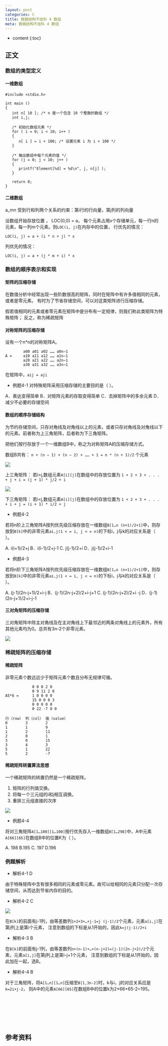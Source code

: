 ```yaml
---
layout: post
categories: C
title: 数据结构不挂科 4 数组
meta: 数据结构不挂科 4 数组
---
```

* content
{:toc}

## 正文

### 数组的类型定义

#### 一维数组

```
#include <stdio.h>
 
int main ()
{
   int n[ 10 ]; /* n 是一个包含 10 个整数的数组 */
   int i,j;
 
   /* 初始化数组元素 */         
   for ( i = 0; i < 10; i++ )
   {
      n[ i ] = i + 100; /* 设置元素 i 为 i + 100 */
   }
   
   /* 输出数组中每个元素的值 */
   for (j = 0; j < 10; j++ )
   {
      printf("Element[%d] = %d\n", j, n[j] );
   }
 
   return 0;
}
```

#### 二维数组

a_mn 受到⾏和列两个关系的约束：第i⾏的⾏向量，第j列的列向量

设数组开始存放位置 ， LOC(0,0) = a， 每个元素占⽤x个存储单元，每一行n的元素，每一列m个元素。则`LOC(i, j)`在内存中的位置，
⾏优先的情况：
```
LOC(i, j) = a + (i * n + j) * x
```

列优先的情况：
```
LOC(i, j) = a + (j * m + i) * x
```


### 数组的顺序表示和实现

#### 矩阵的压缩存储

在数值分析中经常出现⼀些阶数很⾼的矩阵，同时在矩阵中有许多值相同的元素，或者是零元素。
有时为了节省存储空间，可以对这类矩阵进⾏压缩存储。

假若值相同的元素或者零元素在矩阵中是分布有⼀定规律，则我们称此类矩阵为特殊矩阵；
反之，称为稀疏矩阵

#### 对称矩阵的压缩存储

设有⼀个n*n的对称矩阵A。

```
        a00 a01 a02 …… a0n−1
A =     a10 a11 a12 …… a1n−1
        a20 a21 a22 …… a2n−1
        a30 a31 a32 …… a3n−1
```

在矩阵中，`aij = aji`

* 例题4-1   对特殊矩阵采⽤压缩存储的主要⽬的是（ ）。

A．表达变得简单   B．对矩阵元素的存取变得简单   C．去掉矩阵中的多余元素   D．减少不必要的存储空间

#### 数组的顺序存储结构

为节约存储空间，只存对⻆线及对⻆线以上的元素，或者只存对⻆线及对⻆线以下的元素。前者称为上三⻆矩阵，后者称为下三⻆矩阵。

把他们按⾏存放于⼀个⼀维数组B中，称之为对称矩阵A的压缩存储⽅式。

数组B共有： `n + (n − 1) + (n − 2) + …… + 1 = n * (n + 1)/2` 个元素

![]({{site.baseurl}}/images/20210719/20210719102904.png)

上三⻆矩阵： 若i>j,数组元素`A[i][j]`在数组中的存放位置为
`1 + 2 + 3 + . . . + j + i = (j + 1) * j/2 + i`

![]({{site.baseurl}}/images/20210719/20210719102916.png)

下三⻆矩阵： 若i<j,数组元素`A[i][j]`在数组中的存放位置为
`1 + 2 + 3 + . . . + i + j = (i + 1) * i/2 + j`

* 例题4-2

若将n阶上三⻆矩阵A按列优先级压缩存放在⼀维数组`B[1…n (n+1)/2+1]`中，则存放到`B[k]`中的⾮零元素`ai,j(1 < = i, j < = n)`的下标i，j与k的对应关系是（ ）。

A. i(i+1)/2+j   B．i(i-1)/2+j-1   C. j(j-1)/2+i   D．j(j-1)/2+i-1

* 例题4-3

若将n阶下三⻆矩阵A按列优先级压缩存放在⼀维数组`B[1…n (n+1)/2+1]`中，则存放到`B[k]`中的⾮零元素`ai,j(1 < = i, j < = n)`的下标i，j与k的对应关系是（ ）。

A. (j-1)(2n-j+1)/2+i-j   B．(j-1)(2n-j+2)/2+i-j+1   C. (j-1)(2n-j+2)/2+i -j   D．(j-1)(2n-j+1)/2+i-j-1

#### 三对角矩阵的压缩存储

三对⻆矩阵中除主对⻆线及在主对⻆线上下最邻近的两条对⻆线上的元素外，所有其他元素均为0。总共有3n-2个⾮零元素。

![]({{site.baseurl}}/images/20210719/20210719104632.png)

### 稀疏矩阵的压缩存储

#### 稀疏矩阵

⾮零元素个数远远少于矩阵元素个数且分布⽆规律可循。

```
            0 0 0 2 0
            0 9 11 2 0
A5*6 =      1 0 0 0 0
            15 0 0 0 3
            0 0 0 0 0
            0 22 -7 0 0
```

```
⾏（row） 列（col） 值（value） 
0        3        2
1        1        9
1        2        11
2        0        1
3        0        15
3        4        3
5        1        22
5        2        -7
```

#### 稀疏矩阵转置算法思想

⼀个稀疏矩阵的转置仍然是⼀个稀疏矩阵。
1. 矩阵的⾏列值交换。
2. 将每⼀个三元组的i和j相互调换。
3. 重排三元组直接的次序

![]({{site.baseurl}}/images/20210719/20210719104924.png)

* 例题4-4

将对三⻆矩阵`A[1…100][1…100]`按⾏优先存⼊⼀维数组`B[1…298]`中，A中元素`A[66][65]`在数组B中的位置K为（ ）。

A. 198   B.195   C. 197   D.196

### 例题解析

* 解析4-1  D

由于特殊矩阵中含有很多相同的元素或零元素。故可以给相同的元素只分配⼀次存储空间，从⽽达到节省内存的⽬的。

* 解析4-2  C

![]({{site.baseurl}}/images/20210719/20210719103228.png)

在`B[k]`的前⾯有j-1列，由等差数列`1+2+3+…+j-1=j (j-1)/2`个元素，元素`a[i,j]`在第j列上是第i个元素，
注意到数组的下标是从1开始的，因此`k=j(j-1)/2+i`

* 解析4-3  B

在`B[k]`的前⾯有j-1列，由等差数列`n+(n-1)+…+(n-j+2)=(j-1)(2n-j+2)/2`个元素，元素`a[i,j]`在第j列上是第i-j+1个元素，
注意到数组的下标是从1开始的，因此加在⼀起，选B。

* 解析4-4 B

对于三⻆矩阵，将`A[1…n][1…n]`压缩⾄`B[1,3n-2]`时，k与i，j的对应关系应是`k=2i+j-2`，
则A中的元素`A[66][65]`在数组B中的位置k为2*66+65-2=195。

<br/><br/><br/><br/><br/>
## 参考资料


